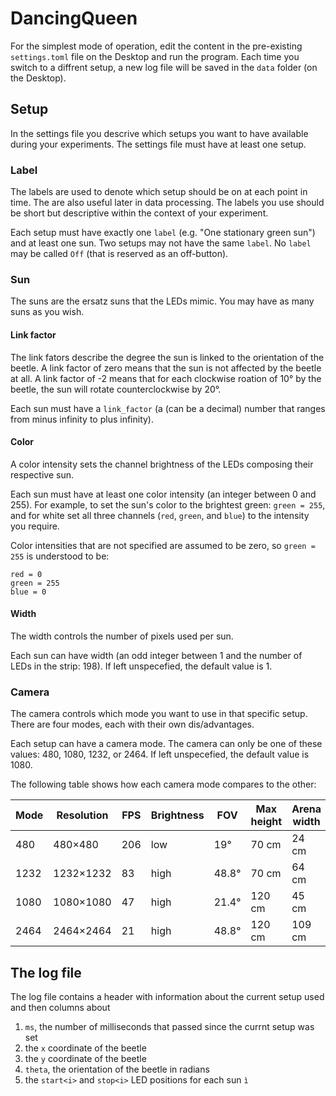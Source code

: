 # DancingQueen

For the simplest mode of operation, edit the content in the pre-existing `settings.toml` file on the Desktop and run the program. Each time you switch to a diffrent setup, a new log file will be saved in the `data` folder (on the Desktop). 

## Setup
In the settings file you descrive which setups you want to have available during your experiments. The settings file must have at least one setup. 

### Label
The labels are used to denote which setup should be on at each point in time. The are also useful later in data processing. The labels you use should be short but descriptive within the context of your experiment.

Each setup must have exactly one `label` (e.g. "One stationary green sun") and at least one sun. Two setups may not have the same `label`. No `label` may be called `Off` (that is reserved as an off-button). 

### Sun
The suns are the ersatz suns that the LEDs mimic. You may have as many suns as you wish.

#### Link factor
The link fators describe the degree the sun is linked to the orientation of the beetle. A link factor of zero means that the sun is not affected by the beetle at all. A link factor of -2 means that for each clockwise roation of 10° by the beetle, the sun will rotate counterclockwise by 20°.

Each sun must have a `link_factor` (a (can be a decimal) number that ranges from minus infinity to plus infinity).

#### Color
A color intensity sets the channel brightness of the LEDs composing their respective sun. 

Each sun must have at least one color intensity (an integer between 0 and 255). For example, to set the sun's color to the brightest green: `green = 255`, and for white set all three channels (`red`, `green`, and `blue`) to the intensity you require.

Color intensities that are not specified are assumed to be zero, so `green = 255` is understood to be:
```
red = 0
green = 255 
blue = 0
```

#### Width
The width controls the number of pixels used per sun.

Each sun can have width (an odd integer between 1 and the number of LEDs in the strip: 198). If left unspecefied, the default value is 1.

### Camera
The camera controls which mode you want to use in that specific setup. There are four modes, each with their own dis/advantages.

Each setup can have a camera mode. The camera can only be one of these values: 480, 1080, 1232, or 2464. If left unspecefied, the default value is 1080.

The following table shows how each camera mode compares to the other:

Mode|Resolution|FPS|Brightness|FOV|Max height|Arena width
---|---|---|---|---|---|---
480|480×480|206|low|19°|70 cm|24 cm
1232|1232×1232|83|high|48.8°|70 cm|64 cm
1080|1080×1080|47|high|21.4°|120 cm|45 cm
2464|2464×2464|21|high|48.8°|120 cm|109 cm

## The log file
The log file contains a header with information about the current setup used and then columns about 
1. `ms`, the number of milliseconds that passed since the currnt setup was set
2. the `x` coordinate of the beetle
3. the `y` coordinate of the beetle
4. `theta`, the orientation of the beetle in radians
5. the `start<i>` and `stop<i>` LED positions for each sun `ì`
